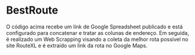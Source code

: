 # BestRoute


O código acima recebe um link de Google Spreadsheet publicado e está configurado para concatenar e tratar as colunas de endereço.
Em seguida, é realizado um Web Scrapping visando a coleta da melhor rota possível no site RouteXL e é extraído um link da rota no Google Maps.
